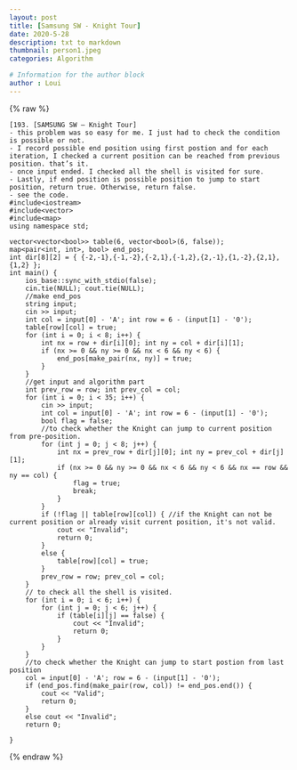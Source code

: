 ```yaml
---
layout: post
title: [Samsung SW - Knight Tour]
date: 2020-5-28
description: txt to markdown
thumbnail: person1.jpeg
categories: Algorithm

# Information for the author block
author : Loui
---
```


{% raw %}

	﻿[193. [SAMSUNG SW – Knight Tour]
	- this problem was so easy for me. I just had to check the condition is possible or not.
	- I record possible end position using first postion and for each iteration, I checked a current position can be reached from previous position. that’s it.
	- once input ended. I checked all the shell is visited for sure.
	- Lastly, if end position is possible position to jump to start position, return true. Otherwise, return false.
	- see the code.
	#include<iostream>
	#include<vector>
	#include<map>
	using namespace std;
	
	vector<vector<bool>> table(6, vector<bool>(6, false));
	map<pair<int, int>, bool> end_pos;
	int dir[8][2] = { {-2,-1},{-1,-2},{-2,1},{-1,2},{2,-1},{1,-2},{2,1},{1,2} };
	int main() {
		ios_base::sync_with_stdio(false);
		cin.tie(NULL); cout.tie(NULL);
		//make end_pos
		string input;
		cin >> input;
		int col = input[0] - 'A'; int row = 6 - (input[1] - '0');
		table[row][col] = true;
		for (int i = 0; i < 8; i++) {
			int nx = row + dir[i][0]; int ny = col + dir[i][1];
			if (nx >= 0 && ny >= 0 && nx < 6 && ny < 6) {
				end_pos[make_pair(nx, ny)] = true;
			}
		}
		//get input and algorithm part
		int prev_row = row; int prev_col = col;
		for (int i = 0; i < 35; i++) {
			cin >> input;
			int col = input[0] - 'A'; int row = 6 - (input[1] - '0');
			bool flag = false;
			//to check whether the Knight can jump to current position from pre-position.
			for (int j = 0; j < 8; j++) {
				int nx = prev_row + dir[j][0]; int ny = prev_col + dir[j][1];
				if (nx >= 0 && ny >= 0 && nx < 6 && ny < 6 && nx == row && ny == col) {
					flag = true;
					break;
				} 
			}
			if (!flag || table[row][col]) { //if the Knight can not be current position or already visit current position, it's not valid.
				cout << "Invalid";
				return 0;
			}
			else {
				table[row][col] = true;
			}
			prev_row = row; prev_col = col;
		}
		// to check all the shell is visited.
		for (int i = 0; i < 6; i++) {
			for (int j = 0; j < 6; j++) {
				if (table[i][j] == false) {
					cout << "Invalid";
					return 0;
				}
			}
		}
		//to check whether the Knight can jump to start postion from last position
		col = input[0] - 'A'; row = 6 - (input[1] - '0');
		if (end_pos.find(make_pair(row, col)) != end_pos.end()) {	
			cout << "Valid";
			return 0;
		}
		else cout << "Invalid";
		return 0;
	
	}
	
{% endraw %}
